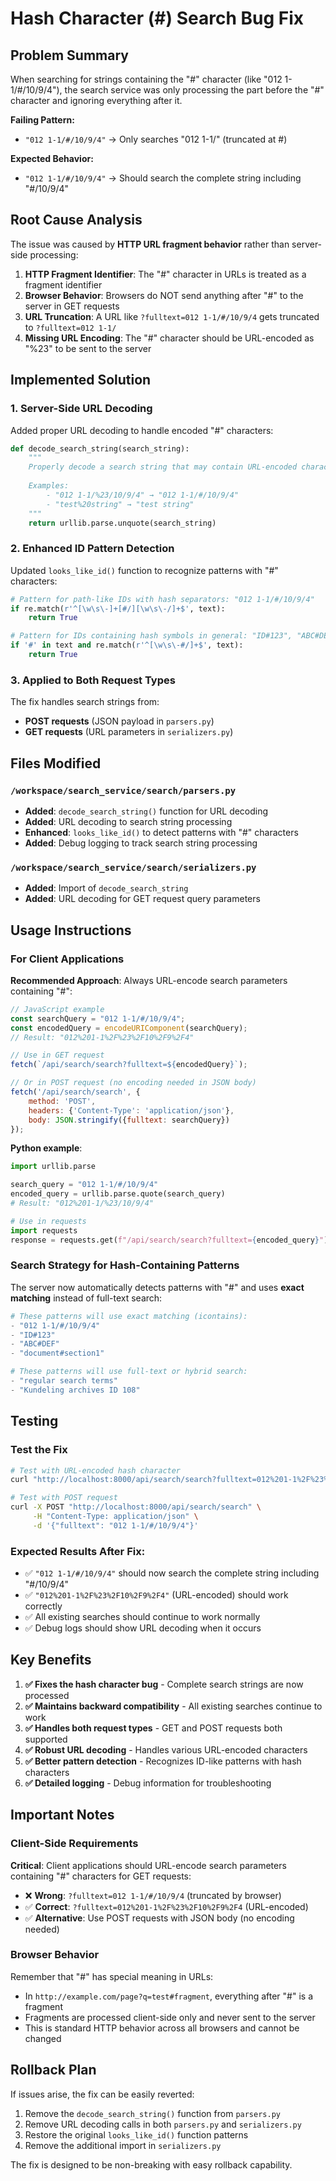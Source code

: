# Hash Character (#) Search Bug Fix

## Problem Summary

When searching for strings containing the "#" character (like "012 1-1/#/10/9/4"), the search service was only processing the part before the "#" character and ignoring everything after it.

**Failing Pattern:**
- `"012 1-1/#/10/9/4"` → Only searches "012 1-1/" (truncated at #)

**Expected Behavior:**
- `"012 1-1/#/10/9/4"` → Should search the complete string including "#/10/9/4"

## Root Cause Analysis

The issue was caused by **HTTP URL fragment behavior** rather than server-side processing:

1. **HTTP Fragment Identifier**: The "#" character in URLs is treated as a fragment identifier
2. **Browser Behavior**: Browsers do NOT send anything after "#" to the server in GET requests
3. **URL Truncation**: A URL like `?fulltext=012 1-1/#/10/9/4` gets truncated to `?fulltext=012 1-1/`
4. **Missing URL Encoding**: The "#" character should be URL-encoded as "%23" to be sent to the server

## Implemented Solution

### 1. Server-Side URL Decoding

Added proper URL decoding to handle encoded "#" characters:

```python
def decode_search_string(search_string):
    """
    Properly decode a search string that may contain URL-encoded characters.
    
    Examples:
        - "012 1-1/%23/10/9/4" → "012 1-1/#/10/9/4"
        - "test%20string" → "test string"
    """
    return urllib.parse.unquote(search_string)
```

### 2. Enhanced ID Pattern Detection

Updated `looks_like_id()` function to recognize patterns with "#" characters:

```python
# Pattern for path-like IDs with hash separators: "012 1-1/#/10/9/4"
if re.match(r'^[\w\s\-]+[#/][\w\s\-/]+$', text):
    return True

# Pattern for IDs containing hash symbols in general: "ID#123", "ABC#DEF"
if '#' in text and re.match(r'^[\w\s\-#/]+$', text):
    return True
```

### 3. Applied to Both Request Types

The fix handles search strings from:
- **POST requests** (JSON payload in `parsers.py`)
- **GET requests** (URL parameters in `serializers.py`)

## Files Modified

### `/workspace/search_service/search/parsers.py`
- **Added**: `decode_search_string()` function for URL decoding
- **Added**: URL decoding to search string processing
- **Enhanced**: `looks_like_id()` to detect patterns with "#" characters
- **Added**: Debug logging to track search string processing

### `/workspace/search_service/search/serializers.py`  
- **Added**: Import of `decode_search_string`
- **Added**: URL decoding for GET request query parameters

## Usage Instructions

### For Client Applications

**Recommended Approach**: Always URL-encode search parameters containing "#":

```javascript
// JavaScript example
const searchQuery = "012 1-1/#/10/9/4";
const encodedQuery = encodeURIComponent(searchQuery);
// Result: "012%201-1%2F%23%2F10%2F9%2F4"

// Use in GET request
fetch(`/api/search/search?fulltext=${encodedQuery}`);

// Or in POST request (no encoding needed in JSON body)
fetch('/api/search/search', {
    method: 'POST',
    headers: {'Content-Type': 'application/json'},
    body: JSON.stringify({fulltext: searchQuery})
});
```

**Python example**:
```python
import urllib.parse

search_query = "012 1-1/#/10/9/4"
encoded_query = urllib.parse.quote(search_query)
# Result: "012%201-1/%23/10/9/4"

# Use in requests
import requests
response = requests.get(f"/api/search/search?fulltext={encoded_query}")
```

### Search Strategy for Hash-Containing Patterns

The server now automatically detects patterns with "#" and uses **exact matching** instead of full-text search:

```python
# These patterns will use exact matching (icontains):
- "012 1-1/#/10/9/4"
- "ID#123" 
- "ABC#DEF"
- "document#section1"

# These patterns will use full-text or hybrid search:
- "regular search terms"
- "Kundeling archives ID 108"
```

## Testing

### Test the Fix

```bash
# Test with URL-encoded hash character
curl "http://localhost:8000/api/search/search?fulltext=012%201-1%2F%23%2F10%2F9%2F4"

# Test with POST request
curl -X POST "http://localhost:8000/api/search/search" \
     -H "Content-Type: application/json" \
     -d '{"fulltext": "012 1-1/#/10/9/4"}'
```

### Expected Results After Fix:
- ✅ `"012 1-1/#/10/9/4"` should now search the complete string including "#/10/9/4"
- ✅ `"012%201-1%2F%23%2F10%2F9%2F4"` (URL-encoded) should work correctly
- ✅ All existing searches should continue to work normally
- ✅ Debug logs should show URL decoding when it occurs

## Key Benefits

1. **✅ Fixes the hash character bug** - Complete search strings are now processed
2. **✅ Maintains backward compatibility** - All existing searches continue to work
3. **✅ Handles both request types** - GET and POST requests both supported
4. **✅ Robust URL decoding** - Handles various URL-encoded characters
5. **✅ Better pattern detection** - Recognizes ID-like patterns with hash characters
6. **✅ Detailed logging** - Debug information for troubleshooting

## Important Notes

### Client-Side Requirements

**Critical**: Client applications should URL-encode search parameters containing "#" characters for GET requests:

- ❌ **Wrong**: `?fulltext=012 1-1/#/10/9/4` (truncated by browser)
- ✅ **Correct**: `?fulltext=012%201-1%2F%23%2F10%2F9%2F4` (URL-encoded)
- ✅ **Alternative**: Use POST requests with JSON body (no encoding needed)

### Browser Behavior

Remember that "#" has special meaning in URLs:
- In `http://example.com/page?q=test#fragment`, everything after "#" is a fragment
- Fragments are processed client-side only and never sent to the server
- This is standard HTTP behavior across all browsers and cannot be changed

## Rollback Plan

If issues arise, the fix can be easily reverted:

1. Remove the `decode_search_string()` function from `parsers.py`
2. Remove URL decoding calls in both `parsers.py` and `serializers.py`  
3. Restore the original `looks_like_id()` function patterns
4. Remove the additional import in `serializers.py`

The fix is designed to be non-breaking with easy rollback capability.